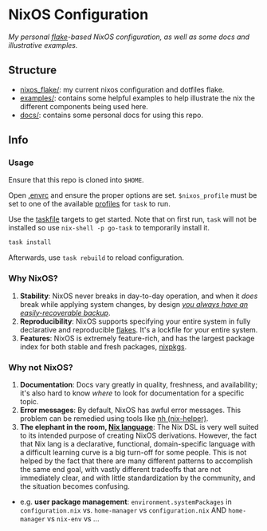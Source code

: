 # NixOS Configuration

_My personal [flake](https://nixos.wiki/wiki/Flakes)-based NixOS configuration, as well as some docs and illustrative examples._

## Structure

- [nixos_flake/](./README.md): my current nixos configuration and dotfiles flake.
- [examples/](./examples/README.md): contains some helpful examples to help illustrate the nix the different components being used here.
- [docs/](./docs/README.md): contains some personal docs for using this repo.

## Info

### Usage

Ensure that this repo is cloned into `$HOME`.

Open [.envrc](./envrc) and ensure the proper options are set. `$nixos_profile` must be set to one of the available [profiles](./nixos_flake/profiles/) for `task` to run.

Use the [taskfile](https://taskfile.dev) targets to get started. Note that on first run, `task` will not be installed so use `nix-shell -p go-task` to temporarily install it.

```sh
task install
```

Afterwards, use `task rebuild` to reload configuration.

### Why NixOS?

1. **Stability**: NixOS never breaks in day-to-day operation, and when it _does_ break while applying system changes, by design [_you always have an easily-recoverable backup_](https://nixos.wiki/wiki/Nixos-rebuild).
1. **Reproducibility**: NixOS supports specifying your entire system in fully declarative and reproducible [flakes](https://nixos.wiki/wiki/Flakes). It's a lockfile for your entire system.
1. **Features**: NixOS is extremely feature-rich, and has the largest package index for both stable and fresh packages, [nixpkgs](https://search.nixos.org/packages).

### Why not NixOS?

1. **Documentation**: Docs vary greatly in quality, freshness, and availability; it's also hard to know _where_ to look for documentation for a specific topic.
1. **Error messages**: By default, NixOS has awful error messages. This problem can be remedied using tools like [nh (nix-helper)](https://github.com/viperML/nh).
1. **The elephant in the room, [Nix language](https://nixos.org/manual/nix/stable/language/index.html)**: The Nix DSL is very well suited to its intended purpose of creating NixOS derivations. However, the fact that Nix lang is a declarative, functional, domain-specific language with a difficult learning curve is a big turn-off for some people. This is not helped by the fact that there are many different patterns to accomplish the same end goal, with vastly different tradeoffs that are not immediately clear, and with little standardization by the community, and the situation becomes confusing.

- e.g. **user package management**: `environment.systemPackages` in `configuration.nix` vs. `home-manager` vs `configuration.nix` AND `home-manager` vs `nix-env` vs ...
